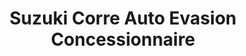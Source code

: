 ---
title: "Suzuki Corre Auto Evasion Concessionnaire"
url: /lannion/suzuki-corre-auto-evasion-concessionnaire/
shop: voiture
---